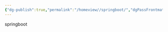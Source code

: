```yaml
---
{"dg-publish":true,"permalink":"/homeview//springboot/","dgPassFrontmatter":true}
---
```



springboot